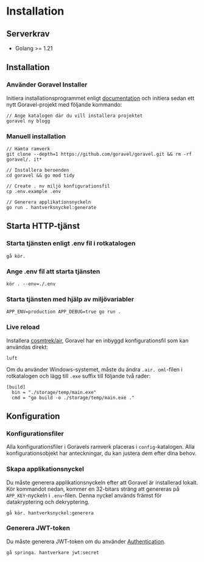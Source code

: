 # Installation

## Serverkrav

- Golang >= 1.21

## Installation

### Använder Goravel Installer

Initiera installationsprogrammet enligt [documentation](https://github.com/goravel/installer) och initiera sedan ett
nytt Goravel-projekt med följande kommando:

```shell
// Ange katalogen där du vill installera projektet
goravel ny blogg
```

### Manuell installation

```shell
// Hämta ramverk
git clone --depth=1 https://github.com/goravel/goravel.git && rm -rf goravel/. it*

// Installera beroenden
cd goravel && go mod tidy

// Create . nv miljö konfigurationsfil
cp .env.example .env

// Generera applikationsnyckeln
go run . hantverksnyckel:generate
```

## Starta HTTP-tjänst

### Starta tjänsten enligt .env fil i rotkatalogen

```shell
gå kör.
```

### Ange .env fil att starta tjänsten

```shell
kör . --env=./.env
```

### Starta tjänsten med hjälp av miljövariabler

```shell
APP_ENV=production APP_DEBUG=true go run .
```

### Live reload

Installera [cosmtrek/air](https://github.com/cosmtrek/air), Goravel har en inbyggd konfigurationsfil som kan användas
direkt:

```
luft
```

Om du använder Windows-systemet, måste du ändra `.air. oml`-filen i rotkatalogen och lägg till `.exe`
suffix till följande två rader:

```shell
[build]
  bin = "./storage/temp/main.exe"
  cmd = "go build -o ./storage/temp/main.exe ."
```

## Konfiguration

### Konfigurationsfiler

Alla konfigurationsfiler i Goravels ramverk placeras i `config`-katalogen. Alla konfigurationsobjekt har
anteckningar, du kan justera dem efter dina behov.

### Skapa applikationsnyckel

Du måste generera applikationsnyckeln efter att Goravel är installerad lokalt. Kör kommandot nedan, kommer en 32-bitars sträng
att genereras på `APP_KEY`-nyckeln i `.env`-filen. Denna nyckel används främst för datakryptering och dekryptering.

```shell
gå kör. hantverksnyckel:generera
```

### Generera JWT-token

Du måste generera JWT-token om du använder [Authentication](../security/authentication).

```shell
gå springa. hantverkare jwt:secret
```
